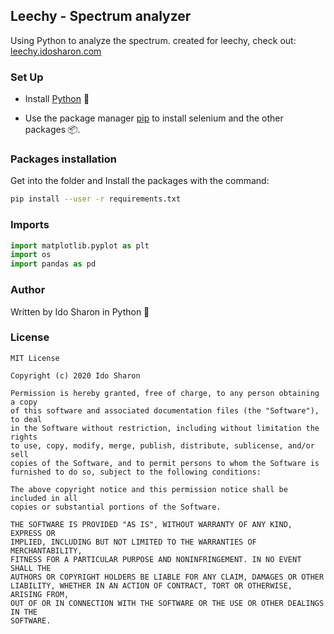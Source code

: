 ## Leechy - Spectrum analyzer

Using Python to analyze the spectrum. 
created for leechy, check out: [leechy.idosharon.com](https://leechy.idosharon.com/)

### Set Up

* Install [Python](https://www.python.org/) 🐍 

* Use the package manager [pip](https://pip.pypa.io/en/stable/) to install selenium and the other packages 📦.

### Packages installation

Get into the folder and Install the packages with the command:

```bash
pip install --user -r requirements.txt
```

### Imports

```python
import matplotlib.pyplot as plt
import os
import pandas as pd
```

### Author

Written by Ido Sharon in Python 🐍

### License
```
MIT License

Copyright (c) 2020 Ido Sharon

Permission is hereby granted, free of charge, to any person obtaining a copy
of this software and associated documentation files (the "Software"), to deal
in the Software without restriction, including without limitation the rights
to use, copy, modify, merge, publish, distribute, sublicense, and/or sell
copies of the Software, and to permit persons to whom the Software is
furnished to do so, subject to the following conditions:

The above copyright notice and this permission notice shall be included in all
copies or substantial portions of the Software.

THE SOFTWARE IS PROVIDED "AS IS", WITHOUT WARRANTY OF ANY KIND, EXPRESS OR
IMPLIED, INCLUDING BUT NOT LIMITED TO THE WARRANTIES OF MERCHANTABILITY,
FITNESS FOR A PARTICULAR PURPOSE AND NONINFRINGEMENT. IN NO EVENT SHALL THE
AUTHORS OR COPYRIGHT HOLDERS BE LIABLE FOR ANY CLAIM, DAMAGES OR OTHER
LIABILITY, WHETHER IN AN ACTION OF CONTRACT, TORT OR OTHERWISE, ARISING FROM,
OUT OF OR IN CONNECTION WITH THE SOFTWARE OR THE USE OR OTHER DEALINGS IN THE
SOFTWARE.
```
